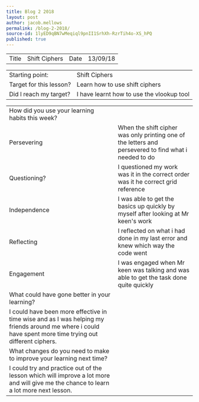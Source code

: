 ```yaml
---
title: Blog 2 2018
layout: post
author: jacob.mellows
permalink: /blog-2-2018/
source-id: 1lyED9qBN7wMeqiql9pnII1SrhXh-RzrTih4o-XS_hPQ
published: true
---
```

<table>
  <tr>
    <td>Title</td>
    <td>Shift Ciphers </td>
    <td>Date</td>
    <td>13/09/18</td>
  </tr>
</table>


<table>
  <tr>
    <td>Starting point:</td>
    <td>Shift Ciphers</td>
  </tr>
  <tr>
    <td>Target for this lesson?</td>
    <td>Learn how to use shift ciphers</td>
  </tr>
  <tr>
    <td>Did I reach my target? </td>
    <td>I have learnt how to use the vlookup tool </td>
  </tr>
</table>


<table>
  <tr>
    <td>How did you use your learning habits this week?</td>
    <td></td>
  </tr>
  <tr>
    <td>Persevering</td>
    <td> When the shift cipher was only printing one of the letters and persevered to find what i needed to do                                  </td>
  </tr>
  <tr>
    <td>Questioning?</td>
    <td>I questioned my work was it in the correct order was it he correct grid reference</td>
  </tr>
  <tr>
    <td>Independence</td>
    <td>I was able to get the basics up quickly by myself after looking at Mr keen's work</td>
  </tr>
  <tr>
    <td>Reflecting</td>
    <td>I reflected on what i had done in my last error and knew which way the code went</td>
  </tr>
  <tr>
    <td>Engagement</td>
    <td>I was engaged when Mr keen was talking and was able to get the task done quite quickly</td>
  </tr>
  <tr>
    <td>What could have gone better in your learning?</td>
    <td></td>
  </tr>
  <tr>
    <td>I could have been more effective in time wise and as I was helping my friends around me where i could have spent more time trying out different ciphers.</td>
    <td></td>
  </tr>
  <tr>
    <td>What changes do you need to make to improve your learning next time?</td>
    <td></td>
  </tr>
  <tr>
    <td>I could try and practice out of the lesson which will improve a lot more and will give me the chance to learn a lot more next lesson.</td>
    <td></td>
  </tr>
</table>


